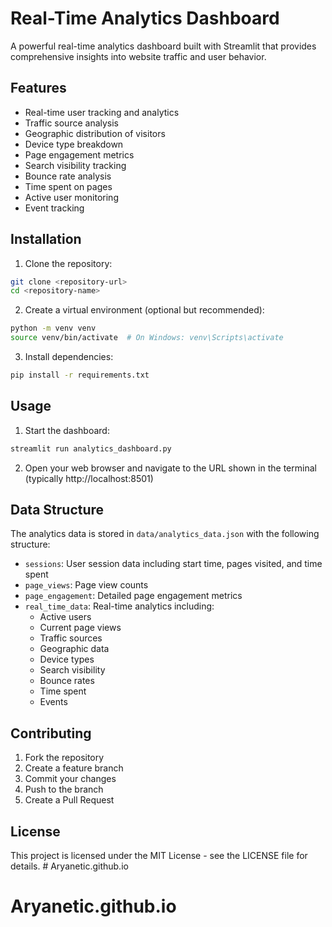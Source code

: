 # Real-Time Analytics Dashboard

A powerful real-time analytics dashboard built with Streamlit that provides comprehensive insights into website traffic and user behavior.

## Features

- Real-time user tracking and analytics
- Traffic source analysis
- Geographic distribution of visitors
- Device type breakdown
- Page engagement metrics
- Search visibility tracking
- Bounce rate analysis
- Time spent on pages
- Active user monitoring
- Event tracking

## Installation

1. Clone the repository:
```bash
git clone <repository-url>
cd <repository-name>
```

2. Create a virtual environment (optional but recommended):
```bash
python -m venv venv
source venv/bin/activate  # On Windows: venv\Scripts\activate
```

3. Install dependencies:
```bash
pip install -r requirements.txt
```

## Usage

1. Start the dashboard:
```bash
streamlit run analytics_dashboard.py
```

2. Open your web browser and navigate to the URL shown in the terminal (typically http://localhost:8501)

## Data Structure

The analytics data is stored in `data/analytics_data.json` with the following structure:

- `sessions`: User session data including start time, pages visited, and time spent
- `page_views`: Page view counts
- `page_engagement`: Detailed page engagement metrics
- `real_time_data`: Real-time analytics including:
  - Active users
  - Current page views
  - Traffic sources
  - Geographic data
  - Device types
  - Search visibility
  - Bounce rates
  - Time spent
  - Events

## Contributing

1. Fork the repository
2. Create a feature branch
3. Commit your changes
4. Push to the branch
5. Create a Pull Request

## License

This project is licensed under the MIT License - see the LICENSE file for details. # Aryanetic.github.io
# Aryanetic.github.io
